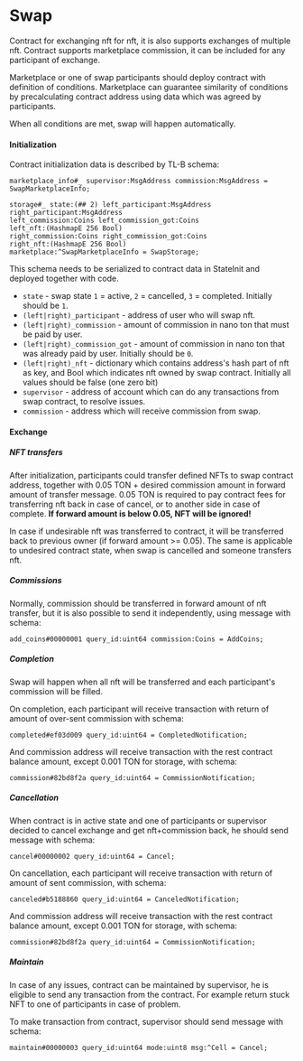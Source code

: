 # Swap
Contract for exchanging nft for nft, it is also supports exchanges of multiple nft. 
Contract supports marketplace commission, it can be included for any participant of exchange. 

Marketplace or one of swap participants should deploy contract with definition of conditions.
Marketplace can guarantee similarity of conditions by precalculating contract address using data which was agreed by participants.

When all conditions are met, swap will happen automatically.

#### Initialization
Contract initialization data is described by TL-B schema:
```tl-b
marketplace_info#_ supervisor:MsgAddress commission:MsgAddress = SwapMarketplaceInfo;

storage#_ state:(## 2) left_participant:MsgAddress right_participant:MsgAddress 
left_commission:Coins left_commission_got:Coins 
left_nft:(HashmapE 256 Bool)
right_commission:Coins right_commission_got:Coins
right_nft:(HashmapE 256 Bool)
marketplace:^SwapMarketplaceInfo = SwapStorage;
```
This schema needs to be serialized to contract data in StateInit and deployed together with code.

* `state` - swap state `1` = active, `2` = cancelled, `3` = completed. Initially should be `1`.
* `(left|right)_participant` - address of user who will swap nft.
* `(left|right)_commission` - amount of commission in nano ton that must be paid by user.
* `(left|right)_commission_got` - amount of commission in nano ton that was already paid by user. Initially should be `0`.
* `(left|right)_nft` - dictionary which contains address's hash part of nft as key, and Bool which indicates nft owned by swap contract. Initially all values should be false (one zero bit)
* `supervisor` - address of account which can do any transactions from swap contract, to resolve issues.
* `commission` - address which will receive commission from swap.

#### Exchange
##### NFT transfers
After initialization, participants could transfer defined NFTs to swap contract address, together with 0.05 TON + desired commission amount in forward amount of transfer message. 
0.05 TON is required to pay contract fees for transferring nft back in case of cancel, or to another side in case of complete. **If forward amount is below 0.05, NFT will be ignored!**

In case if undesirable nft was transferred to contract, it will be transferred back to previous owner (if forward amount >= 0.05). The same is applicable to undesired contract state, when swap is cancelled and someone transfers nft.

##### Commissions
Normally, commission should be transferred in forward amount of nft transfer, 
but it is also possible to send it independently, using message with schema: 
```tl-b
add_coins#00000001 query_id:uint64 commission:Coins = AddCoins;
```

##### Completion
Swap will happen when all nft will be transferred and each participant's commission will be filled.

On completion, each participant will receive transaction with return of amount of over-sent commission with schema:
```tl-b
completed#ef03d009 query_id:uint64 = CompletedNotification;
```

And commission address will receive transaction with the rest contract balance amount, except 0.001 TON for storage, with schema:
```tl-b
commission#82bd8f2a query_id:uint64 = CommissionNotification;
```

##### Cancellation
When contract is in active state and one of participants or supervisor decided to cancel exchange and get nft+commission back,
he should send message with schema:
```tl-b
cancel#00000002 query_id:uint64 = Cancel;
```

On cancellation, each participant will receive transaction with return of amount of sent commission, with schema:
```tl-b
canceled#b5188860 query_id:uint64 = CanceledNotification;
```

And commission address will receive transaction with the rest contract balance amount, except 0.001 TON for storage, with schema:
```tl-b
commission#82bd8f2a query_id:uint64 = CommissionNotification;
```

##### Maintain
In case of any issues, contract can be maintained by supervisor, he is eligible to send any transaction from the contract. 
For example return stuck NFT to one of participants in case of problem.

To make transaction from contract, supervisor should send message with schema:
```tl-b
maintain#00000003 query_id:uint64 mode:uint8 msg:^Cell = Cancel;
```
